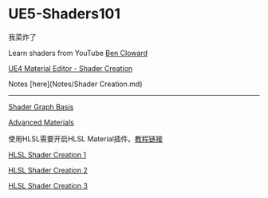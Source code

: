 # UE5-Shaders101

我菜炸了

Learn shaders from YouTube [Ben Cloward](https://www.youtube.com/@BenCloward)

[UE4 Material Editor - Shader Creation](https://www.youtube.com/playlist?list=PL78XDi0TS4lFlOVKsNC6LR4sCQhetKJqs)

Notes [here](Notes/Shader Creation.md)

-----

[Shader Graph Basis](https://www.youtube.com/playlist?list=PL78XDi0TS4lEBWa2Hpzg2SRC5njCcKydl)

[Advanced Materials](https://www.youtube.com/playlist?list=PL78XDi0TS4lGqHdLQGR2GHne85i9PebbN)

使用HLSL需要开启HLSL Material插件。[教程链接](https://wp.me/pd2QiM-47)

[HLSL Shader Creation 1](https://www.youtube.com/playlist?list=PL78XDi0TS4lEDHfahG4ddRwZ3AUrOIYcq)

[HLSL Shader Creation 2](https://www.youtube.com/playlist?list=PL78XDi0TS4lE772rZflLkFe-WdhYEV4WE)

[HLSL Shader Creation 3](https://www.youtube.com/playlist?list=PL78XDi0TS4lE6UnUO9OTC5M1Wo3bJLDe9)


